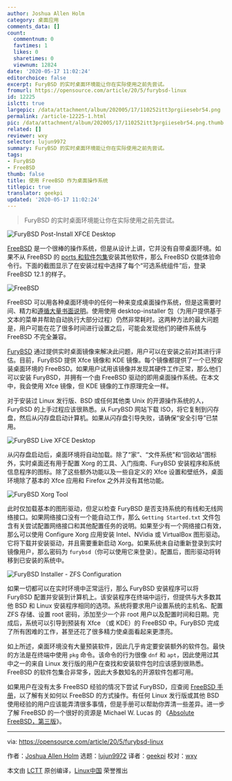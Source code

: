 ```yaml
---
author: Joshua Allen Holm
category: 桌面应用
comments_data: []
count:
  commentnum: 0
  favtimes: 1
  likes: 0
  sharetimes: 0
  viewnum: 12824
date: '2020-05-17 11:02:24'
editorchoice: false
excerpt: FuryBSD 的实时桌面环境能让你在实际使用之前先尝试。
fromurl: https://opensource.com/article/20/5/furybsd-linux
id: 12225
islctt: true
largepic: /data/attachment/album/202005/17/110252itt3prgiiesebr54.png
permalink: /article-12225-1.html
pic: /data/attachment/album/202005/17/110252itt3prgiiesebr54.png.thumb.jpg
related: []
reviewer: wxy
selector: lujun9972
summary: FuryBSD 的实时桌面环境能让你在实际使用之前先尝试。
tags:
- FuryBSD
- FreeBSD
thumb: false
title: 使用 FreeBSD 作为桌面操作系统
titlepic: true
translator: geekpi
updated: '2020-05-17 11:02:24'
---
```



> 
> FuryBSD 的实时桌面环境能让你在实际使用之前先尝试。
> 
> 
> 


![FuryBSD Post-Install XFCE Desktop](/data/attachment/album/202005/17/110252itt3prgiiesebr54.png "FuryBSD Post-Install XFCE Desktop")


[FreeBSD](https://www.freebsd.org) 是一个很棒的操作系统，但是从设计上讲，它并没有自带桌面环境。如果不从 FreeBSD 的 [ports 和软件包集](https://www.freebsd.org/ports/)安装其他软件，那么 FreeBSD 仅能体验命令行。下面的截图显示了在安装过程中选择了每个“可选系统组件”后，登录 FreeBSD 12.1 的样子。


![FreeBSD](/data/attachment/album/202005/17/110300jgqbbmmbbvlb733l.png "FreeBSD")


FreeBSD 可以用各种桌面环境中的任何一种来变成桌面操作系统，但是这需要时间、精力和[遵循大量书面说明](https://www.freebsdfoundation.org/freebsd/how-to-guides/installing-a-desktop-environment-on-freebsd/)。使用使用 desktop-installer 包（为用户提供基于文本的菜单并帮助自动执行大部分过程）仍然非常耗时。这两种方法的最大问题是，用户可能在花了很多时间进行设置之后，可能会发现他们的硬件系统与 FreeBSD 不完全兼容。


[FuryBSD](https://www.furybsd.org) 通过提供实时桌面镜像来解决此问题，用户可以在安装之前对其进行评估。目前，FuryBSD 提供 Xfce 镜像和 KDE 镜像。每个镜像都提供了一个已预安装桌面环境的 FreeBSD。如果用户试用该镜像并发现其硬件工作正常，那么他们可以安装 FuryBSD，并拥有一个由 FreeBSD 驱动的即用桌面操作系统。在本文中，我会使用 Xfce 镜像，但 KDE 镜像的工作原理完全一样。


对于安装过 Linux 发行版、BSD 或任何其他类 Unix 的开源操作系统的人，FuryBSD 的上手过程应该很熟悉。从 FuryBSD 网站下载 ISO，将它复制到闪存盘，然后从闪存盘启动计算机。如果从闪存盘引导失败，请确保“安全引导”已禁用。


![FuryBSD Live XFCE Desktop](/data/attachment/album/202005/17/110327kz9tc7q79itt76kn.png "FuryBSD Live XFCE Desktop")


从闪存盘启动后，桌面环境将自动加载。除了“家”、“文件系统”和“回收站”图标外，实时桌面还有用于配置 Xorg 的工具、入门指南、FuryBSD 安装程序和系统信息程序的图标。除了这些额外功能以及一些自定义的 Xfce 设置和壁纸外，桌面环境除了基本的 Xfce 应用和 Firefox 之外并没有其他功能。


![FuryBSD Xorg Tool](/data/attachment/album/202005/17/110342c7w8aeawwmez9cje.png "FuryBSD Xorg Tool")


此时仅加载基本的图形驱动，但足以检查 FuryBSD 是否支持系统的有线和无线网络接口。如果网络接口没有一个能自动工作，那么 `Getting Started.txt` 文件包含有关尝试配置网络接口和其他配置任务的说明。如果至少有一个网络接口有效，那么可以使用 Configure Xorg 应用安装 Intel、NVidia 或 VirtualBox 图形驱动。它将下载并安装驱动，并且需要重新启动 Xorg。如果系统未自动重新登录到实时镜像用户，那么密码为 `furybsd`（你可以使用它来登录）。配置后，图形驱动将转移到已安装的系统中。


![FuryBSD Installer - ZFS Configuration](/data/attachment/album/202005/17/110404i1szsya19a7a58au.png "FuryBSD Installer - ZFS Configuration")


如果一切都可以在实时环境中正常运行，那么 FuryBSD 安装程序可以将 FuryBSD 配置并安装到计算机上。该安装程序在终端中运行，但提供与大多数其他 BSD 和 Linux 安装程序相同的选项。系统将要求用户设置系统的主机名、配置 ZFS 存储、设置 root 密码，添加至少一个非 root 用户以及配置时间和日期。完成后，系统可以引导到预装有 Xfce （或 KDE）的 FreeBSD 中。FuryBSD 完成了所有困难的工作，甚至还花了很多精力使桌面看起来更漂亮。


如上所述，桌面环境没有大量预装软件，因此几乎肯定要安装额外的软件包。最快的方法是在终端中使用 `pkg` 命令。该命令的行为很像 `dnf` 和 `apt`，因此使用过其中之一的来自 Linux 发行版的用户在查找和安装软件包时应该感到很熟悉。FreeBSD 的软件包集合非常多，因此大多数知名的开源软件包都可用。


如果用户在没有太多 FreeBSD 经验的情况下尝试 FuryBSD，应查阅 [FreeBSD 手册](https://www.freebsd.org/doc/en_US.ISO8859-1/books/handbook/)，以了解有关如何以 FreeBSD 的方式操作。有任何 Linux 发行版或其他 BSD 使用经验的用户应该能弄清很多事情，但是手册可以帮助你弄清一些差异。进一步了解 FreeBSD 的一个很好的资源是 Michael W. Lucas 的 《[Absolute FreeBSD，第三版](https://nostarch.com/absfreebsd3)》。




---


via: <https://opensource.com/article/20/5/furybsd-linux>


作者：[Joshua Allen Holm](https://opensource.com/users/holmja) 选题：[lujun9972](https://github.com/lujun9972) 译者：[geekpi](https://github.com/geekpi) 校对：[wxy](https://github.com/wxy)


本文由 [LCTT](https://github.com/LCTT/TranslateProject) 原创编译，[Linux中国](https://linux.cn/) 荣誉推出